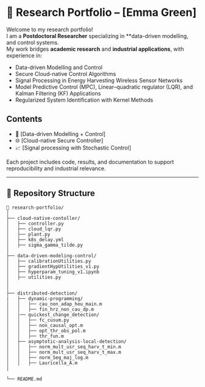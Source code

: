 # 🧪 Research Portfolio – [Emma Green]

Welcome to my research portfolio!  
I am a **Postdoctoral Researcher** specializing in **data-driven modelling, and control systems.  
My work bridges **academic research** and **industrial applications**, with experience in:

- Data-driven Modelling and Control
- Secure Cloud-native Control Algorithms
- Signal Processing in Energy Harvesting Wireless Sensor Networks 
- Model Predictive Control (MPC), Linear–quadratic regulator (LQR), and Kalman Filtering (KF) Applications
- Regularized System Identification with Kernel Methods

## Contents
- 🔧 [Data-driven Modelling + Control]
- 🌐 [Cloud-native Secure Controller]
- 📈 [Signal processing with Stochastic Control]

Each project includes code, results, and documentation to support reproducibility and industrial relevance.

---

## 📂 Repository Structure

```plaintext
📁 research-portfolio/
│
├── cloud-native-contoller/
│   ├── controller.py
│   ├── cloud_lqr.py
│   ├── plant.py
│   ├── k8s_delay.yml
│   ├── sigma_gamma_tilde.py
│
├── data-driven-modeling-control/
│   ├── calibrationUtilities.py
│   ├── gradientHypUtilities_v1.py
│   ├── hyperparam_tuning_v1.ipynb
│   ├── utilities.py
│
│
├── distributed-detection/
|   ├── dynamic-programming/
│   │   ├── cau_non_adap_heu_main.m
│   │   ├── fin_hrz_non_cau_dp.m
│   |── quickest_change_detection/
│   │   ├── fc_cusum.py
│   │   ├── non_causal_opt.m
│   │   ├── opt_thr_obs_pol.m
│   │   ├── thr_fun.m
│   ├── asymptotic-analysis-local-detection/
│   │   ├── norm_mult_usr_seq_harv_t_min.m
│   │   ├── norm_mult_usr_seq_harv_t_max.m
│   │   ├── norm_Seq_maj_log.m
│   │   ├── Lauricella_A.m
│

└── README.md
